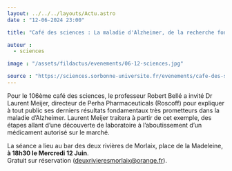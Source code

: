 ```yaml
---
layout: ../../../layouts/Actu.astro
date : "12-06-2024 23:00"

title: "Café des sciences : La maladie d'Alzheimer, de la recherche fondamentale à la découverte de médicaments"

auteur :
  - sciences

image : "/assets/fildactus/evenements/06-12-sciences.jpg"

source : "https://sciences.sorbonne-universite.fr/evenements/cafe-des-sciences-la-maladie-dalzheimer-de-la-recherche-fondamentale-la-decouverte-de"
---
```


Pour le 106ème café des sciences, le professeur Robert Bellé a invité Dr Laurent Meijer, directeur de Perha Pharmaceuticals (Roscoff) pour expliquer à tout public ses derniers résultats fondamentaux très prometteurs dans la maladie d’Alzheimer. Laurent Meijer traitera à partir de cet exemple, des étapes allant d’une découverte de laboratoire à l’aboutissement d’un médicament autorisé sur le marché.

La séance a lieu au bar des deux rivières de Morlaix, place de la Madeleine, __à 18h30 le Mercredi 12 Juin__.  
Gratuit sur réservation (deuxrivieresmorlaix@orange.fr).